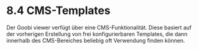 # 8.4 CMS-Templates

Der Goobi viewer verfügt über eine CMS-Funktionalität. Diese basiert auf der vorherigen Erstellung von frei konfigurierbaren Templates, die dann innerhalb des CMS-Bereiches beliebig oft Verwendung finden können. 

